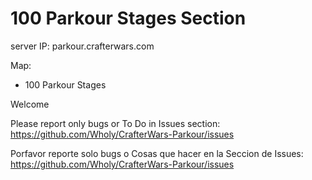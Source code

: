 # 100 Parkour Stages Section
server IP: parkour.crafterwars.com

Map: 
- 100 Parkour Stages

Welcome 

Please report only bugs or To Do in Issues section: 
  https://github.com/Wholy/CrafterWars-Parkour/issues

Porfavor reporte solo bugs o Cosas que hacer en la Seccion de Issues: 
  https://github.com/Wholy/CrafterWars-Parkour/issues
